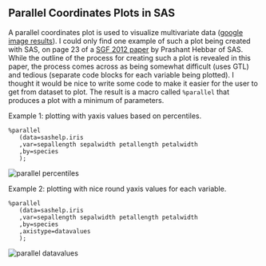 ## Parallel Coordinates Plots in SAS

A parallel coordinates plot is used to visualize multivariate data ([google image results](https://www.google.com/search?q=parallel+coordinates+plot&safe=off&source=lnms&tbm=isch&sa=X&ved=0ahUKEwjh5uKv_JLSAhVBjlQKHYe9DGEQ_AUICCgB&biw=1010&bih=892)). I could only find one example of such a plot being created with SAS, on page 23 of a [SGF 2012 paper](https://support.sas.com/resources/papers/proceedings12/267-2012.pdf) by Prashant Hebbar of SAS. While the outline of the process for creating such a plot is revealed in this paper, the process comes across as being somewhat difficult (uses GTL) and tedious (separate code blocks for each variable being plotted). I thought it would be nice to write some code to make it easier for the user to get from dataset to plot. The result is a macro called `%parallel` that produces a plot with a minimum of parameters.

Example 1: plotting with yaxis values based on percentiles.

```
%parallel
   (data=sashelp.iris
   ,var=sepallength sepalwidth petallength petalwidth
   ,by=species
   );
```

![parallel percentiles](https://github.com/srosanba/sas-parallelcoordinatesplot/blob/master/img/iris_by_percentiles.png)

Example 2: plotting with nice round yaxis values for each variable.

```
%parallel
   (data=sashelp.iris
   ,var=sepallength sepalwidth petallength petalwidth
   ,by=species
   ,axistype=datavalues
   );
```

![parallel datavalues](https://github.com/srosanba/sas-parallelcoordinatesplot/blob/master/img/iris_by_datavalues.png)
